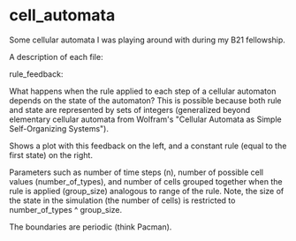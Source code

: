 # cell_automata
Some cellular automata I was playing around with during my B21 fellowship.

A description of each file:

  rule_feedback:

  What happens when the rule applied to each step of a cellular automaton depends on the state of the automaton?
  This is possible because both rule and state are represented by sets of integers (generalized beyond elementary
  cellular automata from Wolfram's "Cellular Automata as Simple Self-Organizing Systems").

  Shows a plot with this feedback on the left, and a constant rule (equal to the first state) on the right.

  Parameters such as number of time steps (n), number of possible cell values (number_of_types), and number of
  cells grouped together when the rule is applied (group_size) analogous to range of the rule.
  Note, the size of the state in the simulation (the number of cells) is restricted to number_of_types ^ group_size.

  The boundaries are periodic (think Pacman).

